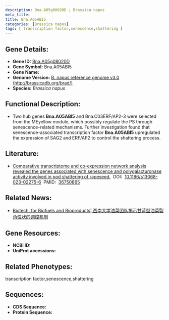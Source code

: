 ```yaml
---
description: Bna.A05g08020D ; Brassica napus
meta_title:
title: Bna.A05ABI5
categories: [Brassica napus]
tags: [ transcription factor,senescence,shattering ]
---
```


## Gene Details:
- **Gene ID:**	[Bna.A05g08020D]()
- **Gene Symbol:** Bna.A05ABI5
- **Gene Name:** 
- **Genome Version:** [B. napus reference genome v3.0 (http://brassicadb.org/brad/)]()
- **Species:** *Brassica napus*

## Functional Description:
   - Two hub genes **Bna.A05ABI5** and Bna.C03ERF/AP2-3 were selected from the MEyellow module, which possibly regulate the PS through senescence-related mechanisms. Further investigation found that senescence-associated transcription factor **Bna.A05ABI5** upregulated the expression of SAG2 and ERF/AP2 to control the shattering process.

## Literature:
   - [Comparative transcriptome and co-expression network analysis revealed the genes associated with senescence and polygalacturonase activity involved in pod shattering of rapeseed.]( https://www.ncbi.nlm.nih.gov/pmc/articles/PMC9906875/)&nbsp;&nbsp;DOI:&nbsp;&nbsp;[10.1186/s13068-023-02275-6](https://www.ncbi.nlm.nih.gov/pmc/articles/PMC9906875/)&nbsp;&nbsp;PMID:&nbsp;&nbsp;[36750865](https://pubmed.ncbi.nlm.nih.gov/36750865/)

## Related News:
   - [Biotech. for Biofuels and Bioproducts| 西南大学油菜团队揭示甘蓝型油菜裂角性状的调控机制](https://mp.weixin.qq.com/s?__biz=Mzg3MDEwNDEyMg==&mid=2247545813&idx=4&sn=357c2dcf4ef463e6c68135cf108b7371&chksm=ce909e80f9e71796ab7b2230655daf795ac0673e4027a07a0cbbd81f24ff2d2645a41f9ff023&scene=27#wechat_redirect)

## Gene Resources:
- **NCBI ID:** [](https://www.ncbi.nlm.nih.gov/gene/?term=)
- **UniProt accessions:** [](https://www.uniprot.org/uniprotkb//entry)

## Related Phenotypes:
transcription factor,senescence,shattering

## Sequences:
- **CDS Sequence:**
- **Protein Sequence:**
